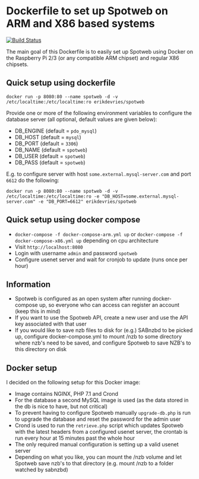 # Dockerfile to set up Spotweb on ARM and X86 based systems

[![Build Status](https://travis-ci.org/edv/docker-spotweb.svg?branch=master)](https://travis-ci.org/edv/docker-spotweb)

The main goal of this Dockerfile is to easily set up Spotweb using Docker on the Raspberry Pi 2/3 (or any compatible ARM chipset) and regular X86 chipsets.

## Quick setup using dockerfile

`docker run -p 8080:80 --name spotweb -d -v /etc/localtime:/etc/localtime:ro erikdevries/spotweb`

Provide one or more of the following environment variables to configure the database server (all optional, default values are given below):
* DB_ENGINE (default = `pdo_mysql`)
* DB_HOST (default = `mysql`)
* DB_PORT (default = `3306`)
* DB_NAME (default = `spotweb`)
* DB_USER (default = `spotweb`)
* DB_PASS (default = `spotweb`)

E.g. to configure server with host `some.external.mysql-server.com` and port `6612` do the following:

`docker run -p 8080:80 --name spotweb -d -v /etc/localtime:/etc/localtime:ro -e "DB_HOST=some.external.mysql-server.com" -e "DB_PORT=6612" erikdevries/spotweb`

## Quick setup using docker compose

* `docker-compose -f docker-compose-arm.yml up` or `docker-compose -f docker-compose-x86.yml up` depending on cpu architecture
* Visit `http://localhost:8080`
* Login with username `admin` and password `spotweb`
* Configure usenet server and wait for cronjob to update (runs once per hour)

## Information

* Spotweb is configured as an open system after running docker-compose up, so everyone who can access can register an account (keep this in mind)
* If you want to use the Spotweb API, create a new user and use the API key associated with that user
* If you would like to save nzb files to disk for (e.g.) SABnzbd to be picked up, configure docker-compose.yml to mount /nzb to some directory where nzb's need to be saved, and configure Spotweb to save NZB's to this directory on disk

## Docker setup

I decided on the following setup for this Docker image:
* Image contains NGINX, PHP 7.1 and Crond
* For the database a second MySQL image is used (as the data stored in the db is nice to have, but not critical)
* To prevent having to configure Spotweb manually `upgrade-db.php` is run to upgrade the database and reset the password for the admin user
* Crond is used to run the `retrieve.php` script which updates Spotweb with the latest headers from a configured usenet server, the crontab is run every hour at 15 minutes past the whole hour
* The only required manual configuration is setting up a valid usenet server
* Depending on what you like, you can mount the /nzb volume and let Spotweb save nzb's to that directory (e.g. mount /nzb to a folder watched by sabnzbd)
